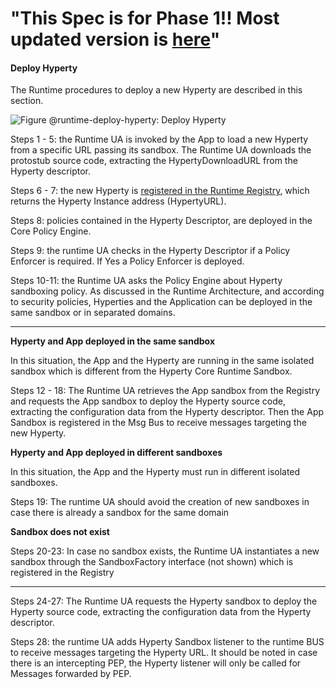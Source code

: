  "This Spec is for Phase 1!! Most updated version is [here](https://github.com/reTHINK-project/specs/tree/master/dynamic-view)" 
=============== 
#### Deploy Hyperty

The Runtime procedures to deploy a new Hyperty are described in this section.

![Figure @runtime-deploy-hyperty: Deploy Hyperty](deploy-hyperty.png)

Steps 1 - 5: the Runtime UA is invoked by the App to load a new Hyperty from a specific URL passing its sandbox. The Runtime UA downloads the protostub source code, extracting the HypertyDownloadURL from the Hyperty descriptor.

Steps 6 - 7: the new Hyperty is [registered in the Runtime Registry](register-hyperty.md), which returns the Hyperty Instance address (HypertyURL).

Steps 8: policies contained in the Hyperty Descriptor, are deployed in the Core Policy Engine.

Steps 9: the runtime UA checks in the Hyperty Descriptor if a Policy Enforcer is required. If Yes a Policy Enforcer is deployed.

Steps 10-11: the Runtime UA asks the Policy Engine about Hyperty sandboxing policy. As discussed in the Runtime Architecture, and according to security policies, Hyperties and the Application can be deployed in the same sandbox or in separated domains.

---

**Hyperty and App deployed in the same sandbox**

In this situation, the App and the Hyperty are running in the same isolated sandbox which is different from the Hyperty Core Runtime Sandbox.

Steps 12 - 18: The Runtime UA retrieves the App sandbox from the Registry and requests the App sandbox to deploy the Hyperty source code, extracting the configuration data from the Hyperty descriptor. Then the App Sandbox is registered in the Msg Bus to receive messages targeting the new Hyperty.

**Hyperty and App deployed in different sandboxes**

In this situation, the App and the Hyperty must run in different isolated sandboxes.

Steps 19: The runtime UA should avoid the creation of new sandboxes in case there is already a sandbox for the same domain

**Sandbox does not exist**

Steps 20-23: In case no sandbox exists, the Runtime UA instantiates a new sandbox through the SandboxFactory interface (not shown) which is registered in the Registry

---

Steps 24-27: The Runtime UA requests the Hyperty sandbox to deploy the Hyperty source code, extracting the configuration data from the Hyperty descriptor.

Steps 28: the runtime UA adds Hyperty Sandbox listener to the runtime BUS to receive messages targeting the Hyperty URL. It should be noted in case there is an intercepting PEP, the Hyperty listener will only be called for Messages forwarded by PEP.
